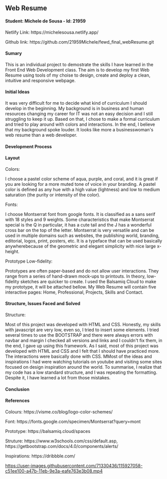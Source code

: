 <h2>Web Resume </h2>

<h4> Student: Michele de Sousa - Id: 21959 </h4>

<p>Netlify Link: https://michelesousa.netlify.app/</p>
<p>Github link: https://github.com/21959Michele/fewd_final_webResume.git</p>

<h4> Sumary </h4>

<p>This is an individual project to demostrate the skills I have learned in the Front End Web Development class.
The aim is to develop my first Web Resume using tools of my choise to design, create and deploy a clean, intuitive and responsive webpage.</p>

<h4> Initial Ideas </h4>

<p> It was very difficult for me to decide what kind of curriculum I should develop in the beginning.
My background is in business and human resources changing my career for IT was not an easy decision and I still struggling to keep it up.
Based on that, I chose to make a formal curriculum and tried to play around with colors and interactions. In the end, I believe that my background spoke louder. It looks like more a businesswoman's web resume than a web developer. </p>

<h4> Development Process </h4>

<h4> Layout </h4>

Colors:
<p> I choose a pastel color scheme of aqua, purple, and coral, and it is great if you are looking for a more muted tone of voice in your branding.
A pastel color is defined as any hue with a high value (lightness) and low to medium saturation (the purity or intensity of the color). </p>

Fonts:
<p> I choose Montserrat font from google fonts. It is classified as a sans serif with 18 styles and 9 weights. Some characteristics that make Montserrat special is the Q in particular, it has a cute tail and the J has a wonderful cross bar on the top of the letter.
Montserrat is very versatile and can be used in multiple domains such as websites, the publishing world, branding, editorial, logos, print, posters, etc. It is a typeface that can be used basically anywherebecause of the geometric and elegant simplicity with nice large x-height. </p>

Prototype Low-fidelity: 
<p> Prototypes are often paper-based and do not allow user interactions. They range from a series of hand-drawn mock-ups to printouts. In theory, low-fidelity sketches are quicker to create. I used the Balsamiq Cloud to make my prototype, it will be attached bellow.
My Web Resume will contain five interactive pages: Home, Professional, Projects, Skills and Contact.
</p>

<h4> Structure, Issues Faced and Solved </h4>

Structure:
<p> Most of this project was developed with HTML and CSS.
Honestly, my skills with javascript are very low, even so, I tried to insert some elements.
I tried several times to use the BOOTSTRAP and there were always errors with navbar and margin I checked all versions and links and I couldn't fix them, in the end, I gave up using this framework.
As I said, most of this project was developed with HTML and CSS and I felt that I should have practiced more.
The interactions were basically done with CSS.
MMost of the ideas and inspirations I had were watching tutorials on youtube and visiting some sites focused on design inspiration around the world.
To summarise, I realize that my code has a low standard structure, and I was repeating the formatting. Despite it, I have learned a lot from those mistakes.</p>

<h4> Conclusion </h4>

<h4> References  </h4>
<p> Colours: https://visme.co/blog/logo-color-schemes/ </p>
<p> Font: https://fonts.google.com/specimen/Montserrat?query=mont</p>
<p> Prototype: https://balsamiq.cloud/spaces</p>
<p> Struture: https://www.w3schools.com/css/default.asp, https://getbootstrap.com/docs/4.0/components/alerts/</p>
<p> Inspirations: https://dribbble.com/</p>



https://user-images.githubusercontent.com/71330436/115927058-c51ee100-a47b-11eb-9e3a-eafe763e3b08.mp4








